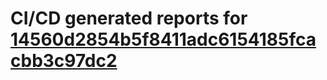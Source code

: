 # CI/CD generated reports for [14560d2854b5f8411adc6154185fcacbb3c97dc2](https://github.com/hydephp/develop/commit/14560d2854b5f8411adc6154185fcacbb3c97dc2)
